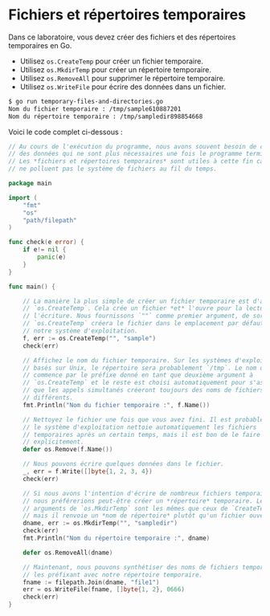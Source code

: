 # Fichiers et répertoires temporaires

Dans ce laboratoire, vous devez créer des fichiers et des répertoires temporaires en Go.

- Utilisez `os.CreateTemp` pour créer un fichier temporaire.
- Utilisez `os.MkdirTemp` pour créer un répertoire temporaire.
- Utilisez `os.RemoveAll` pour supprimer le répertoire temporaire.
- Utilisez `os.WriteFile` pour écrire des données dans un fichier.

```sh
$ go run temporary-files-and-directories.go
Nom du fichier temporaire : /tmp/sample610887201
Nom du répertoire temporaire : /tmp/sampledir898854668
```

Voici le code complet ci-dessous :

```go
// Au cours de l'exécution du programme, nous avons souvent besoin de créer
// des données qui ne sont plus nécessaires une fois le programme terminé.
// Les *fichiers et répertoires temporaires* sont utiles à cette fin car ils
// ne polluent pas le système de fichiers au fil du temps.

package main

import (
	"fmt"
	"os"
	"path/filepath"
)

func check(e error) {
	if e!= nil {
		panic(e)
	}
}

func main() {

	// La manière la plus simple de créer un fichier temporaire est d'appeler
	// `os.CreateTemp`. Cela crée un fichier *et* l'ouvre pour la lecture et
	// l'écriture. Nous fournissons `""` comme premier argument, de sorte que
	// `os.CreateTemp` créera le fichier dans le emplacement par défaut de
	// notre système d'exploitation.
	f, err := os.CreateTemp("", "sample")
	check(err)

	// Affichez le nom du fichier temporaire. Sur les systèmes d'exploitation
	// basés sur Unix, le répertoire sera probablement `/tmp`. Le nom du fichier
	// commence par le préfixe donné en tant que deuxième argument à
	// `os.CreateTemp` et le reste est choisi automatiquement pour s'assurer
	// que les appels simultanés créeront toujours des noms de fichiers
	// différents.
	fmt.Println("Nom du fichier temporaire :", f.Name())

	// Nettoyez le fichier une fois que vous avez fini. Il est probable que
	// le système d'exploitation nettoie automatiquement les fichiers
	// temporaires après un certain temps, mais il est bon de le faire
	// explicitement.
	defer os.Remove(f.Name())

	// Nous pouvons écrire quelques données dans le fichier.
	_, err = f.Write([]byte{1, 2, 3, 4})
	check(err)

	// Si nous avons l'intention d'écrire de nombreux fichiers temporaires,
	// nous préférerions peut-être créer un *répertoire* temporaire. Les
	// arguments de `os.MkdirTemp` sont les mêmes que ceux de `CreateTemp`,
	// mais il renvoie un *nom de répertoire* plutôt qu'un fichier ouvert.
	dname, err := os.MkdirTemp("", "sampledir")
	check(err)
	fmt.Println("Nom du répertoire temporaire :", dname)

	defer os.RemoveAll(dname)

	// Maintenant, nous pouvons synthétiser des noms de fichiers temporaires en
	// les préfixant avec notre répertoire temporaire.
	fname := filepath.Join(dname, "file1")
	err = os.WriteFile(fname, []byte{1, 2}, 0666)
	check(err)
}

```
